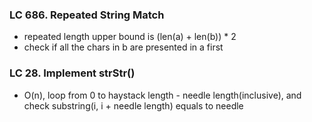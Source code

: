 ### LC 686. Repeated String Match
* repeated length upper bound is (len(a) + len(b)) * 2
* check if all the chars in b are presented in a first


### LC 28. Implement strStr()
* O(n), loop from 0 to haystack length - needle length(inclusive), and check substring(i, i + needle length) equals to needle